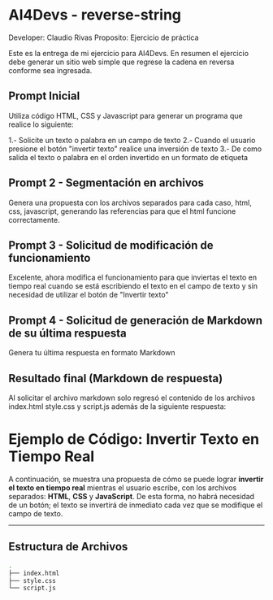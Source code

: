 # AI4Devs - reverse-string
Developer: Claudio Rivas
Proposito: Ejercicio de práctica

Este es la entrega de mi ejercicio para AI4Devs. En resumen el ejercicio debe generar un sitio web simple que regrese la cadena en reversa conforme sea ingresada.


## Prompt Inicial
Utiliza código HTML, CSS y Javascript para generar un programa que realice lo siguiente:

1.- Solicite un texto o palabra en un campo de texto
2.- Cuando el usuario presione el botón "invertir texto" realice una inversión de texto
3.- De como salida el texto o palabra en el orden invertido en un formato de etiqueta

## Prompt 2 - Segmentación en archivos
Genera una propuesta con los archivos separados para cada caso, html, css, javascript, generando las referencias para que el html funcione correctamente.

## Prompt 3 - Solicitud de modificación de funcionamiento
Excelente, ahora modifica el funcionamiento para que inviertas el texto en tiempo real cuando se está escribiendo el texto en el campo de texto y sin necesidad de utilizar el botón de "Invertir texto"

## Prompt 4 - Solicitud de generación de Markdown de su última respuesta
Genera tu última respuesta en formato Markdown

## Resultado final (Markdown de respuesta)
Al solicitar el archivo markdown solo regresó el contenido de los archivos index.html style.css y script.js además de la siguiente respuesta:


# Ejemplo de Código: Invertir Texto en Tiempo Real

A continuación, se muestra una propuesta de cómo se puede lograr **invertir el texto en tiempo real** mientras el usuario escribe, con los archivos separados: **HTML**, **CSS** y **JavaScript**. De esta forma, no habrá necesidad de un botón; el texto se invertirá de inmediato cada vez que se modifique el campo de texto.

---

## Estructura de Archivos

```bash
.
├── index.html
├── style.css
└── script.js